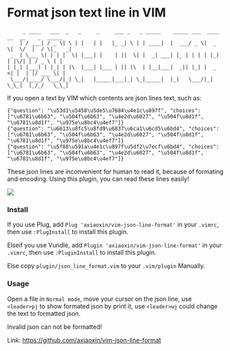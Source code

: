 Format json text line in VIM
================

         _ ____   ___  _   _     _     ___ _   _ _____    _____ ___  ____  __  __    _  _____
        | / ___| / _ \| \ | |   | |   |_ _| \ | | ____|  |  ___/ _ \|  _ \|  \/  |  / \|_   _|
     _  | \___ \| | | |  \| |___| |    | ||  \| |  _| ___| |_ | | | | |_) | |\/| | / _ \ | |
    | |_| |___) | |_| | |\  |___| |___ | || |\  | |__|___|  _|| |_| |  _ <| |  | |/ ___ \| |
     \___/|____/ \___/|_| \_|   |_____|___|_| \_|_____|  |_|   \___/|_| \_\_|  |_/_/   \_\_|


If you open a text by VIM which contents are json lines text, such as:

    {"question": "\u53d1\u5458\u5de5\u7684\u4e1c\u897f", "choices": ["\u6781\u6b63", "\u504f\u6b63", "\u4e2d\u6027", "\u504f\u8d1f", "\u6781\u8d1f", "\u975e\u8bc4\u4ef7"]}
    {"question": "\u6613\u8fc5\u8fd9\u6837\u6ca1\u6cd5\u6bd4", "choices": ["\u6781\u6b63", "\u504f\u6b63", "\u4e2d\u6027", "\u504f\u8d1f", "\u6781\u8d1f", "\u975e\u8bc4\u4ef7"]}
    {"question": "\u5f88\u591a\u4e1c\u897f\u5df2\u7ecf\u6bd4", "choices": ["\u6781\u6b63", "\u504f\u6b63", "\u4e2d\u6027", "\u504f\u8d1f", "\u6781\u8d1f", "\u975e\u8bc4\u4ef7"]}

These json lines are inconvenient for human to read it, because of formating and encoding. Using this plugin, you can read these lines easily!

![](pic.gif)

### Install

If you use Plug, add `Plug 'axiaoxin/vim-json-line-format'` in your `.vimrc`, then use `:PlugInstall` to install this plugin.

Elseif you use Vundle, add `Plugin 'axiaoxin/vim-json-line-format'` in your `.vimrc`, then use `:PluginInstall` to install this plugin.

Else copy `plugin/json_line_format.vim` to your `.vim/plugin` Manually.

### Usage

Open a file in `Normal mode`, move your cursor on the json line, use `<leader>pj` to show formated json by print it, use `<leader>wj` could change the text to formatted json.

Invalid json can not be formatted!

Link: <https://github.com/axiaoxin/vim-json-line-format>
